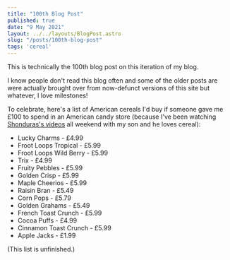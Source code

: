 ```yaml
---
title: "100th Blog Post"
published: true
date: "9 May 2021"
layout: ../../layouts/BlogPost.astro
slug: "/posts/100th-blog-post"
tags: 'cereal'
---
```


This is technically the 100th blog post on this iteration of my blog.

I know people don't read this blog often and some of the older posts are were actually brought over from now-defunct versions of this site but whatever, I love milestones!

To celebrate, here's a list of American cereals I'd buy if someone gave me £100 to spend in an American candy store (because I've been watching [Shonduras's videos](https://www.youtube.com/user/Shonduras) all weekend with my son and he loves cereal):

- Lucky Charms - £4.99
- Froot Loops Tropical - £5.99
- Froot Loops Wild Berry - £5.99
- Trix - £4.99
- Fruity Pebbles - £5.99
- Golden Crisp - £5.99
- Maple Cheerios - £5.99
- Raisin Bran - £5.49
- Corn Pops - £5.79
- Golden Grahams - £5.49
- French Toast Crunch - £5.99
- Cocoa Puffs - £4.99
- Cinnamon Toast Crunch - £5.99
- Apple Jacks - £1.99

(This list is unfinished.)
